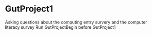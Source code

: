 # GutProject1
 Asking questions about the computing entry survery and the computer literacy survey
Run GutProjectBegin before GutProject1
